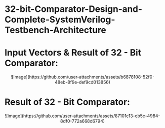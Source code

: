 # 32-bit-Comparator-Design-and-Complete-SystemVerilog-Testbench-Architecture

# Input Vectors & Result of 32 - Bit Comparator:
<center>![image](https://github.com/user-attachments/assets/b6878108-52f0-48eb-8f9e-def9cd013856)</center>

# Result of 32 - Bit Comparator:
<center>![image](https://github.com/user-attachments/assets/87101c13-cb5c-4984-8df0-772a668d6794)</center>
